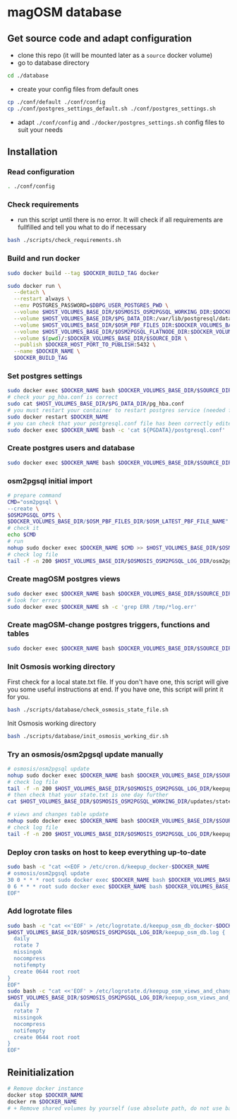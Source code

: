 # magOSM database

## Get source code and adapt configuration

* clone this repo (it will be mounted later as a `source` docker volume)
* go to database directory

```bash
cd ./database
```

* create your config files from default ones

```bash
cp ./conf/default ./conf/config
cp ./conf/postgres_settings_default.sh ./conf/postgres_settings.sh
```

* adapt `./conf/config` and `./docker/postgres_settings.sh` config files to suit your needs

## Installation

### Read configuration

```bash
. ./conf/config
```

### Check requirements

* run this script until there is no error. It will check if all requirements are fullfilled and tell you what to do if necessary

```bash
bash ./scripts/check_requirements.sh
```

### Build and run docker

```bash
sudo docker build --tag $DOCKER_BUILD_TAG docker
```

```bash
sudo docker run \
  --detach \
  --restart always \
  --env POSTGRES_PASSWORD=$DBPG_USER_POSTGRES_PWD \
  --volume $HOST_VOLUMES_BASE_DIR/$OSMOSIS_OSM2PGSQL_WORKING_DIR:$DOCKER_VOLUMES_BASE_DIR/$OSMOSIS_OSM2PGSQL_WORKING_DIR \
  --volume $HOST_VOLUMES_BASE_DIR/$PG_DATA_DIR:/var/lib/postgresql/data \
  --volume $HOST_VOLUMES_BASE_DIR/$OSM_PBF_FILES_DIR:$DOCKER_VOLUMES_BASE_DIR/$OSM_PBF_FILES_DIR \
  --volume $HOST_VOLUMES_BASE_DIR/$OSM2PGSQL_FLATNODE_DIR:$DOCKER_VOLUMES_BASE_DIR/$OSM2PGSQL_FLATNODE_DIR \
  --volume $(pwd)/:$DOCKER_VOLUMES_BASE_DIR/$SOURCE_DIR \
  --publish $DOCKER_HOST_PORT_TO_PUBLISH:5432 \
  --name $DOCKER_NAME \
  $DOCKER_BUILD_TAG
```

### Set postgres settings

```bash
sudo docker exec $DOCKER_NAME bash $DOCKER_VOLUMES_BASE_DIR/$SOURCE_DIR/conf/postgres_settings.sh
# check your pg_hba.conf is correct
sudo cat $HOST_VOLUMES_BASE_DIR/$PG_DATA_DIR/pg_hba.conf
# you must restart your container to restart postgres service (needed for parameters which require a restart to update, as `shared_buffers`)
sudo docker restart $DOCKER_NAME
# you can check that your postgresql.conf file has been correctly edited
sudo docker exec $DOCKER_NAME bash -c 'cat ${PGDATA}/postgresql.conf'
```

### Create postgres users and database

```bash
sudo docker exec $DOCKER_NAME bash $DOCKER_VOLUMES_BASE_DIR/$SOURCE_DIR/scripts/database/init_db.sh
```

### osm2pgsql initial import

```bash
# prepare command
CMD="osm2pgsql \
--create \
$OSM2PGSQL_OPTS \
$DOCKER_VOLUMES_BASE_DIR/$OSM_PBF_FILES_DIR/$OSM_LATEST_PBF_FILE_NAME"
# check it
echo $CMD
# run
nohup sudo docker exec $DOCKER_NAME $CMD >> $HOST_VOLUMES_BASE_DIR/$OSMOSIS_OSM2PGSQL_LOG_DIR/osm2pgsql-create.log 2>&1 &
# check log file
tail -f -n 200 $HOST_VOLUMES_BASE_DIR/$OSMOSIS_OSM2PGSQL_LOG_DIR/osm2pgsql-create.log
```

### Create magOSM postgres views

```bash
sudo docker exec $DOCKER_NAME bash $DOCKER_VOLUMES_BASE_DIR/$SOURCE_DIR/scripts/database/init_views.sh
# look for errors
sudo docker exec $DOCKER_NAME sh -c 'grep ERR /tmp/*log.err'
```

### Create magOSM-change postgres triggers, functions and tables

```bash
sudo docker exec $DOCKER_NAME bash $DOCKER_VOLUMES_BASE_DIR/$SOURCE_DIR/scripts/database/init_magosm-change.sh
```

### Init Osmosis working directory

First check for a local state.txt file. 
If you don't have one, this script will give you
some useful instructions at end.
If you have one, this script will print it for you.

```bash
bash ./scripts/database/check_osmosis_state_file.sh
```

Init Osmosis working directory

```bash
bash ./scripts/database/init_osmosis_working_dir.sh
```

### Try an osmosis/osm2pgsql update manually

```bash
# osmosis/osm2pgsql update
nohup sudo docker exec $DOCKER_NAME bash $DOCKER_VOLUMES_BASE_DIR/$SOURCE_DIR/scripts/database/keepup_osm_db.sh >> $HOST_VOLUMES_BASE_DIR/$OSMOSIS_OSM2PGSQL_LOG_DIR/keepup_osm_db.log 2>&1 &
# check log file
tail -f -n 200 $HOST_VOLUMES_BASE_DIR/$OSMOSIS_OSM2PGSQL_LOG_DIR/keepup_osm_db.log
# then check that your state.txt is one day further
cat $HOST_VOLUMES_BASE_DIR/$OSMOSIS_OSM2PGSQL_WORKING_DIR/updates/state.txt
```

```bash
# views and changes table update
nohup sudo docker exec $DOCKER_NAME bash $DOCKER_VOLUMES_BASE_DIR/$SOURCE_DIR/scripts/database/keepup_osm_views_and_changes.sh >> $HOST_VOLUMES_BASE_DIR/$OSMOSIS_OSM2PGSQL_LOG_DIR/keepup_osm_views_and_changes.log 2>&1 &
# check log file
tail -f -n 200 $HOST_VOLUMES_BASE_DIR/$OSMOSIS_OSM2PGSQL_LOG_DIR/keepup_osm_views_and_changes.log
```

### Deploy cron tasks on host to keep everything up-to-date

```bash
sudo bash -c "cat <<EOF > /etc/cron.d/keepup_docker-$DOCKER_NAME
# osmosis/osm2pgsql update
30 0 * * * root sudo docker exec $DOCKER_NAME bash $DOCKER_VOLUMES_BASE_DIR/$SOURCE_DIR/scripts/database/keepup_osm_db.sh > $HOST_VOLUMES_BASE_DIR/$OSMOSIS_OSM2PGSQL_LOG_DIR/keepup_osm_db.log 2>&1
0 6 * * * root sudo docker exec $DOCKER_NAME bash $DOCKER_VOLUMES_BASE_DIR/$SOURCE_DIR/scripts/database/keepup_osm_views_and_changes.sh > $HOST_VOLUMES_BASE_DIR/$OSMOSIS_OSM2PGSQL_LOG_DIR/keepup_osm_views_and_changes.log 2>&1
EOF"
```

### Add logrotate files

```bash
sudo bash -c "cat <<'EOF' > /etc/logrotate.d/keepup_osm_db_docker-$DOCKER_NAME
$HOST_VOLUMES_BASE_DIR/$OSMOSIS_OSM2PGSQL_LOG_DIR/keepup_osm_db.log {
  daily
  rotate 7
  missingok
  nocompress
  notifempty
  create 0644 root root
}
EOF"
sudo bash -c "cat <<'EOF' > /etc/logrotate.d/keepup_osm_views_and_changes_docker-$DOCKER_NAME
$HOST_VOLUMES_BASE_DIR/$OSMOSIS_OSM2PGSQL_LOG_DIR/keepup_osm_views_and_changes.log {
  daily
  rotate 7
  missingok
  nocompress
  notifempty
  create 0644 root root
}
EOF"
```

## Reinitialization

```bash
# Remove docker instance
docker stop $DOCKER_NAME
docker rm $DOCKER_NAME
# + Remove shared volumes by yourself (use absolute path, do not use bash variables here)
```
